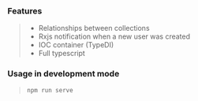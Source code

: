 ### Features
> - Relationships between collections
> - Rxjs notification when a new user was created
> - IOC container (TypeDI)
> - Full typescript

### Usage in development mode
> `npm run serve`
